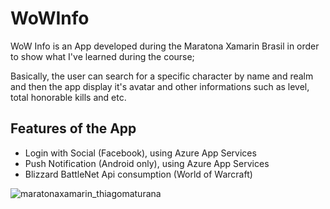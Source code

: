 # WoWInfo

WoW Info is an App developed during the Maratona Xamarin Brasil in order to show what I've learned during the course;

Basically, the user can search for a specific character by name and realm and then the app display it's avatar and other informations such as
level, total honorable kills and etc.

## Features of the App
* Login with Social (Facebook), using Azure App Services
* Push Notification (Android only), using Azure App Services
* Blizzard BattleNet Api consumption (World of Warcraft)

![maratonaxamarin_thiagomaturana](https://user-images.githubusercontent.com/13560048/26905740-607503ce-4bbf-11e7-99f1-fdbc483522b2.png)
